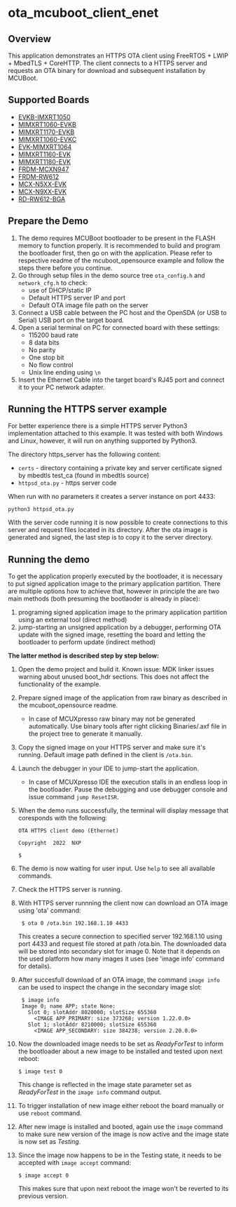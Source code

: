 # ota_mcuboot_client_enet

## Overview
This application demonstrates an HTTPS OTA client using FreeRTOS + LWIP + MbedTLS + CoreHTTP.
The client connects to a HTTPS server and requests an OTA binary for download and subsequent installation by MCUBoot.

## Supported Boards
- [EVKB-IMXRT1050](../../../_boards/evkbimxrt1050/ota_examples/ota_mcuboot_client/enet/example_board_readme.md)
- [MIMXRT1060-EVKB](../../../_boards/evkbmimxrt1060/ota_examples/ota_mcuboot_client/enet/example_board_readme.md)
- [MIMXRT1170-EVKB](../../../_boards/evkbmimxrt1170/ota_examples/ota_mcuboot_client/enet/example_board_readme.md)
- [MIMXRT1060-EVKC](../../../_boards/evkcmimxrt1060/ota_examples/ota_mcuboot_client/enet/example_board_readme.md)
- [EVK-MIMXRT1064](../../../_boards/evkmimxrt1064/ota_examples/ota_mcuboot_client/enet/example_board_readme.md)
- [MIMXRT1160-EVK](../../../_boards/evkmimxrt1160/ota_examples/ota_mcuboot_client/enet/example_board_readme.md)
- [MIMXRT1180-EVK](../../../_boards/evkmimxrt1180/ota_examples/ota_mcuboot_client/enet/example_board_readme.md)
- [FRDM-MCXN947](../../../_boards/frdmmcxn947/ota_examples/ota_mcuboot_client/enet/example_board_readme.md)
- [FRDM-RW612](../../../_boards/frdmrw612/ota_examples/ota_mcuboot_client/enet/example_board_readme.md)
- [MCX-N5XX-EVK](../../../_boards/mcxn5xxevk/ota_examples/ota_mcuboot_client/enet/example_board_readme.md)
- [MCX-N9XX-EVK](../../../_boards/mcxn9xxevk/ota_examples/ota_mcuboot_client/enet/example_board_readme.md)
- [RD-RW612-BGA](../../../_boards/rdrw612bga/ota_examples/ota_mcuboot_client/enet/example_board_readme.md)

## Prepare the Demo
1. The demo requires MCUBoot bootloader to be present in the FLASH memory to function properly.
   It is recommended to build and program the bootloader first, then go on with the application.
   Please refer to respective readme of the mcuboot_opensource example and follow the steps there before you continue.
2. Go through setup files in the demo source tree `ota_config.h` and `network_cfg.h` to check:
    - use of DHCP/static IP
    - Default HTTPS server IP and port
    - Default OTA image file path on the server
3. Connect a USB cable between the PC host and the OpenSDA (or USB to Serial) USB port on the target board.
4. Open a serial terminal on PC for connected board with these settings:
    - 115200 baud rate
    - 8 data bits
    - No parity
    - One stop bit
    - No flow control
    - Unix line ending using `\n`
5. Insert the Ethernet Cable into the target board's RJ45 port and connect it to your PC network adapter.

## Running the HTTPS server example

For better experience there is a simple HTTPS server Python3 implementation attached to this example.
It was tested with both Windows and Linux, however, it will run on anything supported by Python3.

The directory https_server has the following content:
- `certs` - directory containing a private key and server certificate signed by mbedtls test_ca (found in mbedtls source)
- `httpsd_ota.py` - https server code

When run with no parameters it creates a server instance on port 4433:
    
    python3 httpsd_ota.py

With the server code running it is now possible to create connections to this server and request files located in its directory.
After the ota image is generated and signed, the last step is to copy it to the server directory.


## Running the demo
To get the application properly executed by the bootloader, it is necessary to put signed application image to the primary application partition.
There are multiple options how to achieve that, however in principle the are two main methods (both presuming the bootlaoder is already in place):

1. programing signed application image to the primary application partition using an external tool (direct method)
2. jump-starting an unsigned application by a debugger, performing OTA update with the signed image, resetting the board and letting the bootloader to perform update (indirect method)

**The latter method is described step by step below:**

1.  Open the demo project and build it.
    Known issue: MDK linker issues warning about unused boot_hdr sections. This does not affect the functionality of the example.
    
2.  Prepare signed image of the application from raw binary as described in the mcuboot_opensource readme.
     - In case of MCUXpresso raw binary may not be generated automatically. Use binary tools after right clicking Binaries/.axf file in the project tree to generate it manually.

3.  Copy the signed image on your HTTPS server and make sure it's running. Default image path defined in the client is `/ota.bin`.
    
4.  Launch the debugger in your IDE to jump-start the application.
     - In case of MCUXpresso IDE the execution stalls in an endless loop in the bootloader. Pause the debugging and use debugger console and issue command `jump ResetISR`.
     
5.  When the demo runs successfully, the terminal will display message that coresponds with the following:

        OTA HTTPS client demo (Ethernet)

	    Copyright  2022  NXP

	    $

6. The demo is now waiting for user input. Use `help` to see all available commands.

7. Check the HTTPS server is running.

8. With HTTPS server runnning the client now can download an OTA image using 'ota' command:

        $ ota 0 /ota.bin 192.168.1.10 4433
   
   This creates a secure connection to specified server 192.168.1.10 using port 4433 and request
   file stored at path /ota.bin. The downloaded data will be stored into secondary slot for image 0.
   Note that it depends on the used platform how many images it uses (see 'image info' command for details).

9. After succesfull download of an OTA image, the command `image info` can be used to inspect the change
   in the secondary image slot:

	    $ image info
	    Image 0; name APP; state None:
	      Slot 0; slotAddr 8020000; slotSize 655360
	        <IMAGE APP_PRIMARY: size 373268; version 1.22.0.0>
	      Slot 1; slotAddr 8210000; slotSize 655360
	        <IMAGE APP_SECONDARY: size 384238; version 2.20.0.0>

10. Now the downloaded image needs to be set as *ReadyForTest* to inform the bootloader about a new image to be
    installed and tested upon next reboot:

	    $ image test 0

    This change is reflected in the image state parameter set as *ReadyForTest* in the `image info` command output.

11. To trigger installation of new image either reboot the board manually or use `reboot` command.

12. After new image is installed and booted, again use the `image` command to make sure new version of the image
    is now active and the image state is now set as *Testing*.

13. Since the image now happens to be in the Testing state, it needs to be accepted with `image accept` command:
	
	    $ image accept 0

    This makes sure that upon next reboot the image won't be reverted to its previous version.
